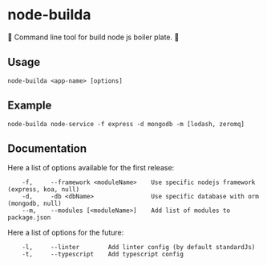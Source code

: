 # node-builda

🚧 Command line tool for build node js boiler plate. 🚧

## Usage

```
node-builda <app-name> [options]
```

## Example

```
node-builda node-service -f express -d mongodb -m [lodash, zeromq]
```

## Documentation

Here a list of options available for the first release:

```
    -f,     --framework <moduleName>    Use specific nodejs framework (express, koa, null)
    -d,     -db <dbName>                Use specific database with orm (mongodb, null)
    --m,    --modules [<moduleName>]    Add list of modules to package.json
```

Here a list of options for the future:

```
    -l,     --linter        Add linter config (by default standardJs)
    -t,     --typescript    Add typescript config
```